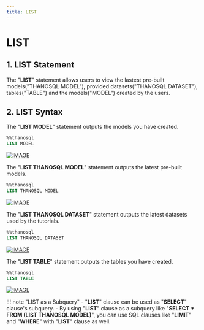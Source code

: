 ```yaml
---
title: LIST
---
```


# __LIST__

## __1. LIST Statement__

The "__LIST__" statement allows users to view the lastest pre-built models("THANOSQL MODEL"), provided datasets("THANOSQL DATASET"), tables("TABLE") and the models("MODEL") created by the users.

## __2. LIST Syntax__

The "__LIST MODEL__" statement outputs the models you have created.

```sql
%%thanosql
LIST MODEL
```

[![IMAGE](/img/thanosql_syntax/query/LIST/img1.png)](/img/thanosql_syntax/query/LIST/img1.png)

The "__LIST THANOSQL MODEL__" statement outputs the latest pre-built models.

```sql
%%thanosql
LIST THANOSQL MODEL
```

[![IMAGE](/img/thanosql_syntax/query/LIST/img2.png)](/img/thanosql_syntax/query/LIST/img2.png)


The "__LIST THANOSQL DATASET__" statement outputs the latest datasets used by the tutorials.

```sql
%%thanosql
LIST THANOSQL DATASET
```

[![IMAGE](/img/thanosql_syntax/query/LIST/img3.png)](/img/thanosql_syntax/query/LIST/img3.png)

The "__LIST TABLE__" statement outputs the tables you have created.

```sql
%%thanosql
LIST TABLE
```

[![IMAGE](/img/thanosql_syntax/query/LIST/img4.png)](/img/thanosql_syntax/query/LIST/img4.png)

!!! note "LIST as a Subquery" 
    - "**LIST**" clause can be used as "**SELECT**" clause's subquery. 
    - By using "**LIST**" clause as a subquery like "**SELECT * FROM (LIST THANOSQL MODEL)**", you can use SQL clauses like "**LIMIT**" and "**WHERE**" with "**LIST**" clause as well. 
